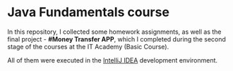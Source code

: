# Java Fundamentals course
In this repository, I collected some homework assignments, as well as the final project - <b>#Money Transfer APP</b>, 
which I completed during the second stage of the courses at the IT Academy (Basic Course).

All of them were executed in the <ins>IntelliJ IDEA</ins> development environment.
